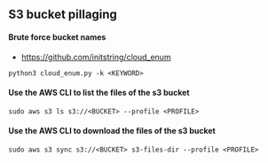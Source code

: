 ## S3 bucket pillaging
#### Brute force bucket names
- https://github.com/initstring/cloud_enum
```
python3 cloud_enum.py -k <KEYWORD>
```

#### Use the AWS CLI to list the files of the s3 bucket
```
sudo aws s3 ls s3://<BUCKET> --profile <PROFILE>
```

#### Use the AWS CLI to download the files of the s3 bucket
```
sudo aws s3 sync s3://<BUCKET> s3-files-dir --profile <PROFILE>
```
